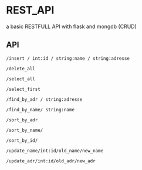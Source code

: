 # REST_API
a basic RESTFULL API with flask and mongdb (CRUD)

## API

    /insert / int:id / string:name / string:adresse
     
    /delete_all
    
    /select_all
    
    /select_first
    
    /find_by_adr / string:adresse
    
    /find_by_name/ string:name
    
    /sort_by_adr
    
    /sort_by_name/
    
    /sort_by_id/
    
    /update_name/int:id/old_name/new_name
    
    /update_adr/int:id/old_adr/new_adr

